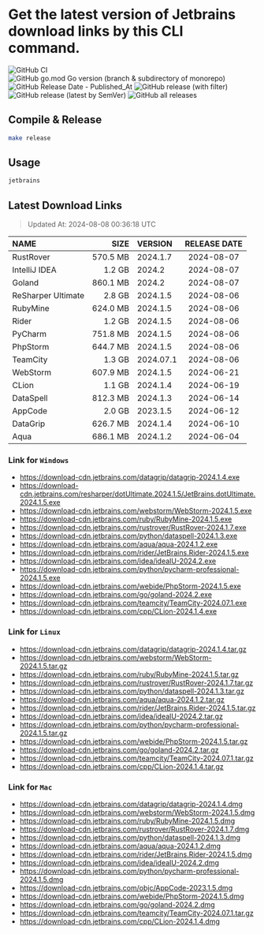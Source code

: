 # Get the latest version of Jetbrains download links by this CLI command.

![GitHub CI](https://github.com/designinlife/jetbrains/actions/workflows/ci.yml/badge.svg)
![GitHub go.mod Go version (branch & subdirectory of monorepo)](https://img.shields.io/github/go-mod/go-version/designinlife/jetbrains/master)
![GitHub Release Date - Published_At](https://img.shields.io/github/release-date/designinlife/jetbrains)
![GitHub release (with filter)](https://img.shields.io/github/v/release/designinlife/jetbrains)
![GitHub release (latest by SemVer)](https://img.shields.io/github/downloads/designinlife/jetbrains/v1.1.10/total)
![GitHub all releases](https://img.shields.io/github/downloads/designinlife/jetbrains/total)

## Compile & Release

```bash
make release
```

## Usage

```bash
jetbrains
```

## Latest Download Links

> Updated At: 2024-08-08 00:36:18 UTC

| NAME | SIZE | VERSION | RELEASE DATE |
| :-- | --: | :-- | :--: |
| RustRover | 570.5 MB | 2024.1.7 | 2024-08-07 |
| IntelliJ IDEA | 1.2 GB | 2024.2 | 2024-08-07 |
| Goland | 860.1 MB | 2024.2 | 2024-08-07 |
| ReSharper Ultimate | 2.8 GB | 2024.1.5 | 2024-08-06 |
| RubyMine | 624.0 MB | 2024.1.5 | 2024-08-06 |
| Rider | 1.2 GB | 2024.1.5 | 2024-08-06 |
| PyCharm | 751.8 MB | 2024.1.5 | 2024-08-06 |
| PhpStorm | 644.7 MB | 2024.1.5 | 2024-08-06 |
| TeamCity | 1.3 GB | 2024.07.1 | 2024-08-06 |
| WebStorm | 607.9 MB | 2024.1.5 | 2024-06-21 |
| CLion | 1.1 GB | 2024.1.4 | 2024-06-19 |
| DataSpell | 812.3 MB | 2024.1.3 | 2024-06-14 |
| AppCode | 2.0 GB | 2023.1.5 | 2024-06-12 |
| DataGrip | 626.7 MB | 2024.1.4 | 2024-06-10 |
| Aqua | 686.1 MB | 2024.1.2 | 2024-06-04 |

### Link for `Windows`

* <https://download-cdn.jetbrains.com/datagrip/datagrip-2024.1.4.exe>
* <https://download-cdn.jetbrains.com/resharper/dotUltimate.2024.1.5/JetBrains.dotUltimate.2024.1.5.exe>
* <https://download-cdn.jetbrains.com/webstorm/WebStorm-2024.1.5.exe>
* <https://download-cdn.jetbrains.com/ruby/RubyMine-2024.1.5.exe>
* <https://download-cdn.jetbrains.com/rustrover/RustRover-2024.1.7.exe>
* <https://download-cdn.jetbrains.com/python/dataspell-2024.1.3.exe>
* <https://download-cdn.jetbrains.com/aqua/aqua-2024.1.2.exe>
* <https://download-cdn.jetbrains.com/rider/JetBrains.Rider-2024.1.5.exe>
* <https://download-cdn.jetbrains.com/idea/ideaIU-2024.2.exe>
* <https://download-cdn.jetbrains.com/python/pycharm-professional-2024.1.5.exe>
* <https://download-cdn.jetbrains.com/webide/PhpStorm-2024.1.5.exe>
* <https://download-cdn.jetbrains.com/go/goland-2024.2.exe>
* <https://download-cdn.jetbrains.com/teamcity/TeamCity-2024.07.1.exe>
* <https://download-cdn.jetbrains.com/cpp/CLion-2024.1.4.exe>

### Link for `Linux`

* <https://download-cdn.jetbrains.com/datagrip/datagrip-2024.1.4.tar.gz>
* <https://download-cdn.jetbrains.com/webstorm/WebStorm-2024.1.5.tar.gz>
* <https://download-cdn.jetbrains.com/ruby/RubyMine-2024.1.5.tar.gz>
* <https://download-cdn.jetbrains.com/rustrover/RustRover-2024.1.7.tar.gz>
* <https://download-cdn.jetbrains.com/python/dataspell-2024.1.3.tar.gz>
* <https://download-cdn.jetbrains.com/aqua/aqua-2024.1.2.tar.gz>
* <https://download-cdn.jetbrains.com/rider/JetBrains.Rider-2024.1.5.tar.gz>
* <https://download-cdn.jetbrains.com/idea/ideaIU-2024.2.tar.gz>
* <https://download-cdn.jetbrains.com/python/pycharm-professional-2024.1.5.tar.gz>
* <https://download-cdn.jetbrains.com/webide/PhpStorm-2024.1.5.tar.gz>
* <https://download-cdn.jetbrains.com/go/goland-2024.2.tar.gz>
* <https://download-cdn.jetbrains.com/teamcity/TeamCity-2024.07.1.tar.gz>
* <https://download-cdn.jetbrains.com/cpp/CLion-2024.1.4.tar.gz>

### Link for `Mac`

* <https://download-cdn.jetbrains.com/datagrip/datagrip-2024.1.4.dmg>
* <https://download-cdn.jetbrains.com/webstorm/WebStorm-2024.1.5.dmg>
* <https://download-cdn.jetbrains.com/ruby/RubyMine-2024.1.5.dmg>
* <https://download-cdn.jetbrains.com/rustrover/RustRover-2024.1.7.dmg>
* <https://download-cdn.jetbrains.com/python/dataspell-2024.1.3.dmg>
* <https://download-cdn.jetbrains.com/aqua/aqua-2024.1.2.dmg>
* <https://download-cdn.jetbrains.com/rider/JetBrains.Rider-2024.1.5.dmg>
* <https://download-cdn.jetbrains.com/idea/ideaIU-2024.2.dmg>
* <https://download-cdn.jetbrains.com/python/pycharm-professional-2024.1.5.dmg>
* <https://download-cdn.jetbrains.com/objc/AppCode-2023.1.5.dmg>
* <https://download-cdn.jetbrains.com/webide/PhpStorm-2024.1.5.dmg>
* <https://download-cdn.jetbrains.com/go/goland-2024.2.dmg>
* <https://download-cdn.jetbrains.com/teamcity/TeamCity-2024.07.1.tar.gz>
* <https://download-cdn.jetbrains.com/cpp/CLion-2024.1.4.dmg>

